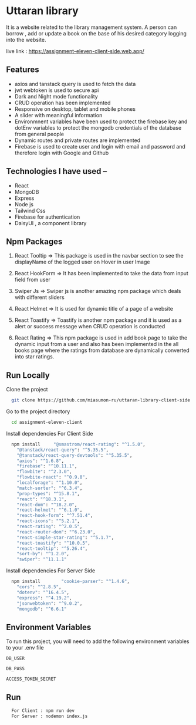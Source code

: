 


# Uttaran library

It is a website related to the library management system.
A person can borrow , add or update a book on the base of his desired category logging into the website.


live link : https://assignment-eleven-client-side.web.app/








## Features

- axios and tanstack query is used to fetch the data
- jwt webtoken is used to secure api
- Dark and Night mode functionality
- CRUD operation has been implemented 
- Responsive on desktop, tablet and mobile phones
- A slider with meaningful information 
- Environmnent variables have been used to protect the firebase key and dotEnv variables to protect the mongodb credentials of the database from general people
- Dynamic routes and  private routes are implemented
- Firebase is  used to create user and login with email and password and therefore login with Google and Github


## Technologies I have used –

-   React 
-   MongoDB
-   Express 
-   Node js
-   Tailwind Css
-    Firebase for authentication
-   DaisyUI , a component library


## Npm Packages

1. React Tooltip => This package is used in the navbar section to see the displayName of the logged user on Hover in user Image

2. React HookForm => It has been implemented to take the data from input field from user

3. Swiper Js => Swiper js is another amazing npm package which deals with different sliders 

4. React Helmet => It is used for dynamic title of a page  of a website

5. React Toastify => Toastify is another npm package and it is used as a alert or success message when CRUD operation is conducted 

6. React Rating => This npm package is used in add book page to take the dynamic input from a user and also has been implemented in the all books page where the ratings from database are dynamically converted into star ratings.


## Run Locally

Clone the project

```bash
  git clone https://github.com/miasumon-ru/uttaran-library-client-side.git
```

Go to the project directory

```bash
  cd assignment-eleven-client
```

Install dependencies For Client Side

```bash
  npm install     "@smastrom/react-rating": "^1.5.0",
    "@tanstack/react-query": "^5.35.5",
    "@tanstack/react-query-devtools": "^5.35.5",
    "axios": "^1.6.8",
    "firebase": "^10.11.1",
    "flowbite": "^2.3.0",
    "flowbite-react": "^0.9.0",
    "localforage": "^1.10.0",
    "match-sorter": "^6.3.4",
    "prop-types": "^15.8.1",
    "react": "^18.3.1",
    "react-dom": "^18.2.0",
    "react-helmet": "^6.1.0",
    "react-hook-form": "^7.51.4",
    "react-icons": "^5.2.1",
    "react-rating": "^2.0.5",
    "react-router-dom": "^6.23.0",
    "react-simple-star-rating": "^5.1.7",
    "react-toastify": "^10.0.5",
    "react-tooltip": "^5.26.4",
    "sort-by": "^1.2.0",
    "swiper": "^11.1.1"
```


Install dependencies For Server Side
 
```bash
  npm install        "cookie-parser": "^1.4.6",
    "cors": "^2.8.5",
    "dotenv": "^16.4.5",
    "express": "^4.19.2",
    "jsonwebtoken": "^9.0.2",
    "mongodb": "^6.6.1"
```

## Environment Variables

To run this project, you will need to add the following environment variables to your .env file



`DB_USER`

`DB_PASS`

`ACCESS_TOKEN_SECRET`

## Run

```bash
  For Client : npm run dev
  For Server : nodemon index.js

```
    
